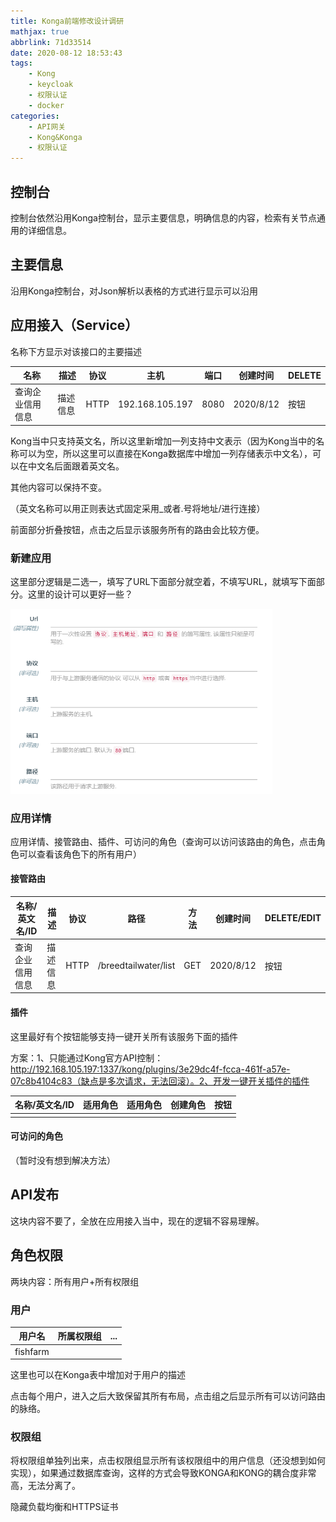 ```yaml
---
title: Konga前端修改设计调研
mathjax: true
abbrlink: 71d33514
date: 2020-08-12 18:53:43
tags:
	- Kong
	- keycloak
	- 权限认证
	- docker
categories:
	- API网关
	- Kong&Konga
	- 权限认证
---
```


## 控制台

控制台依然沿用Konga控制台，显示主要信息，明确信息的内容，检索有关节点通用的详细信息。

## 主要信息

沿用Konga控制台，对Json解析以表格的方式进行显示可以沿用

## 应用接入（Service）

名称下方显示对该接口的主要描述

| 名称             | 描述     | 协议 | 主机            | 端口 | 创建时间  | DELETE |
| ---------------- | -------- | ---- | --------------- | ---- | --------- | ------ |
| 查询企业信用信息 | 描述信息 | HTTP | 192.168.105.197 | 8080 | 2020/8/12 | 按钮   |

Kong当中只支持英文名，所以这里新增加一列支持中文表示（因为Kong当中的名称可以为空，所以这里可以直接在Konga数据库中增加一列存储表示中文名），可以在中文名后面跟着英文名。

其他内容可以保持不变。

（英文名称可以用正则表达式固定采用_或者.号将地址/进行连接）

前面部分折叠按钮，点击之后显示该服务所有的路由会比较方便。

### 新建应用

这里部分逻辑是二选一，填写了URL下面部分就空着，不填写URL，就填写下面部分。这里的设计可以更好一些？

<img src="Konga前端修改设计调研/image-20200812193442901.png" alt="image-20200812193442901" style="zoom:67%;" />

### 应用详情

应用详情、接管路由、插件、可访问的角色（查询可以访问该路由的角色，点击角色可以查看该角色下的所有用户）

#### 接管路由

| 名称/英文名/ID   | 描述     | 协议 | 路径                 | 方法 | 创建时间  | DELETE/EDIT |
| ---------------- | -------- | ---- | -------------------- | ---- | --------- | ----------- |
| 查询企业信用信息 | 描述信息 | HTTP | /breedtailwater/list | GET  | 2020/8/12 | 按钮        |

#### 插件

这里最好有个按钮能够支持一键开关所有该服务下面的插件

方案：1、只能通过Kong官方API控制：http://192.168.105.197:1337/kong/plugins/3e29dc4f-fcca-461f-a57e-07c8b4104c83（缺点是多次请求，无法回滚）。2、开发一键开关插件的插件

| 名称/英文名/ID | 适用角色 | 适用角色 | 创建角色 | 按钮 |
| -------------- | -------- | -------- | -------- | ---- |
|                |          |          |          |      |

#### 可访问的角色

（暂时没有想到解决方法）

## API发布

这块内容不要了，全放在应用接入当中，现在的逻辑不容易理解。

## 角色权限

两块内容：所有用户+所有权限组

### 用户

| 用户名   | 所属权限组 | ...  |
| -------- | ---------- | ---- |
| fishfarm |            |      |

这里也可以在Konga表中增加对于用户的描述

点击每个用户，进入之后大致保留其所有布局，点击组之后显示所有可以访问路由的脉络。

### 权限组

将权限组单独列出来，点击权限组显示所有该权限组中的用户信息（还没想到如何实现），如果通过数据库查询，这样的方式会导致KONGA和KONG的耦合度非常高，无法分离了。



隐藏负载均衡和HTTPS证书



